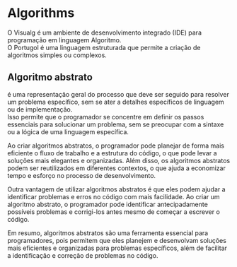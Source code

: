 # Algorithms
O Visualg é um ambiente de desenvolvimento integrado (IDE) para programação em linguagem Algoritmo.<br>
O Portugol é uma linguagem estruturada que permite a criação de algoritmos simples ou complexos.

## Algoritmo abstrato 
é uma representação geral do processo que deve ser seguido para resolver um problema específico, sem se ater a detalhes específicos de linguagem ou de implementação.<br> Isso permite que o programador se concentre em definir os passos essenciais para solucionar um problema, sem se preocupar com a sintaxe ou a lógica de uma linguagem específica.

Ao criar algoritmos abstratos, o programador pode planejar de forma mais eficiente o fluxo de trabalho e a estrutura do código, o que pode levar a soluções mais elegantes e organizadas. Além disso, os algoritmos abstratos podem ser reutilizados em diferentes contextos, o que ajuda a economizar tempo e esforço no processo de desenvolvimento.

Outra vantagem de utilizar algoritmos abstratos é que eles podem ajudar a identificar problemas e erros no código com mais facilidade. Ao criar um algoritmo abstrato, o programador pode identificar antecipadamente possíveis problemas e corrigi-los antes mesmo de começar a escrever o código.

Em resumo, algoritmos abstratos são uma ferramenta essencial para programadores, pois permitem que eles planejem e desenvolvam soluções mais eficientes e organizadas para problemas específicos, além de facilitar a identificação e correção de problemas no código.
